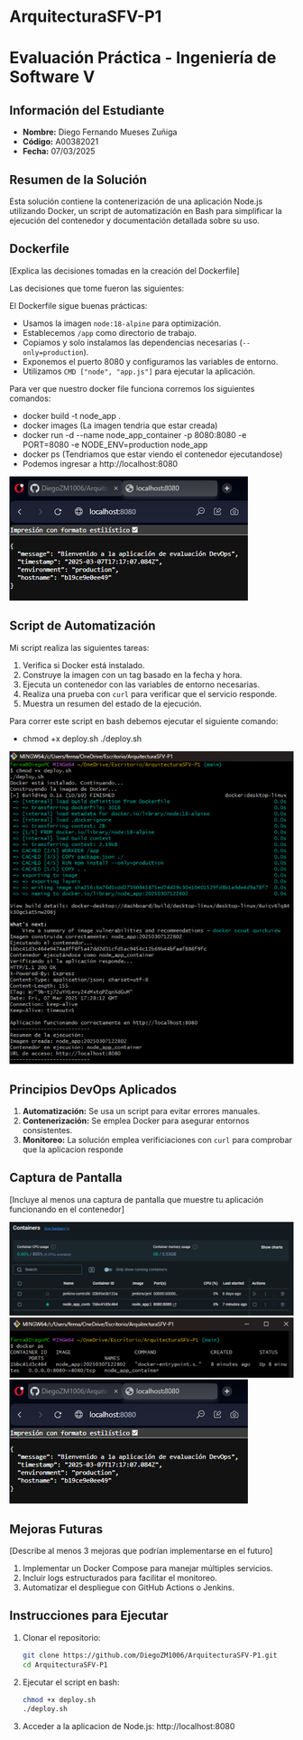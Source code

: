 # ArquitecturaSFV-P1

# Evaluación Práctica - Ingeniería de Software V

## Información del Estudiante
- **Nombre:** Diego Fernando Mueses Zuñiga
- **Código:** A00382021
- **Fecha:** 07/03/2025

## Resumen de la Solución
Esta solución contiene la contenerización de una aplicación Node.js utilizando Docker, un script de automatización en Bash para simplificar la ejecución del contenedor y documentación detallada sobre su uso.

## Dockerfile
[Explica las decisiones tomadas en la creación del Dockerfile]

Las decisiones que tome fueron las siguientes:

El Dockerfile sigue buenas prácticas:
- Usamos la imagen `node:18-alpine` para optimización.
- Establecemos `/app` como directorio de trabajo.
- Copiamos y solo instalamos las dependencias necesarias (`--only=production`).
- Exponemos el puerto 8080 y configuramos las variables de entorno.
- Utilizamos `CMD ["node", "app.js"]` para ejecutar la aplicación.

Para ver que nuestro docker file funciona corremos los siguientes comandos:

- docker build -t node_app .
- docker images (La imagen tendria que estar creada)
- docker run -d --name node_app_container -p 8080:8080 -e PORT=8080 -e NODE_ENV=production node_app
- docker ps (Tendriamos que estar viendo el contenedor ejecutandose)
- Podemos ingresar a http://localhost:8080

![Imagen de resultado](images/image.png)

## Script de Automatización

Mi script realiza las siguientes tareas:

1. Verifica si Docker está instalado.
2. Construye la imagen con un tag basado en la fecha y hora.
3. Ejecuta un contenedor con las variables de entorno necesarias.
4. Realiza una prueba con `curl` para verificar que el servicio responde.
5. Muestra un resumen del estado de la ejecución.

Para correr este script en bash debemos ejecutar el siguiente comando:

- chmod +x deploy.sh ./deploy.sh

![Imagen del resultado](images/image_2.png)


## Principios DevOps Aplicados

1. **Automatización:** Se usa un script para evitar errores manuales.
2. **Contenerización:** Se emplea Docker para asegurar entornos consistentes.
3. **Monitoreo:** La solución emplea verificiaciones con `curl` para comprobar que la aplicacion responde

## Captura de Pantalla
[Incluye al menos una captura de pantalla que muestre tu aplicación funcionando en el contenedor]

![Evidencia 1](images/image_3.png)
![Evidencia 2](images/image_4.png)
![Evidencia 3](images/image.png)

## Mejoras Futuras
[Describe al menos 3 mejoras que podrían implementarse en el futuro]

1. Implementar un Docker Compose para manejar múltiples servicios.
2. Incluir logs estructurados para facilitar el monitoreo.
3. Automatizar el despliegue con GitHub Actions o Jenkins.

## Instrucciones para Ejecutar

1. Clonar el repositorio:
   ```sh
   git clone https://github.com/DiegoZM1006/ArquitecturaSFV-P1.git
   cd ArquitecturaSFV-P1
    ```
2. Ejecutar el script en bash: 
    ```sh 
    chmod +x deploy.sh
    ./deploy.sh
    ```
3. Acceder a la aplicacion de Node.js: http://localhost:8080
